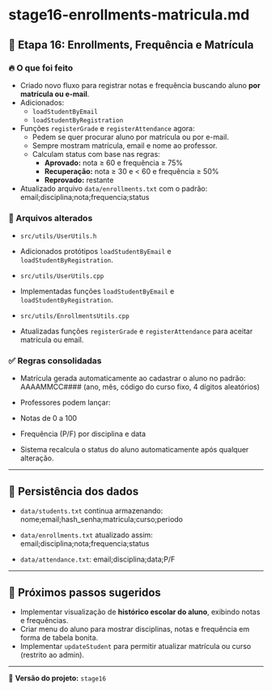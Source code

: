 # stage16-enrollments-matricula.md

## 🚀 Etapa 16: Enrollments, Frequência e Matrícula

### 🔥 O que foi feito

- Criado novo fluxo para registrar notas e frequência buscando aluno **por matrícula ou e-mail**.
- Adicionados:
  - `loadStudentByEmail`
  - `loadStudentByRegistration`
- Funções `registerGrade` e `registerAttendance` agora:
  - Pedem se quer procurar aluno por matrícula ou por e-mail.
  - Sempre mostram matrícula, email e nome ao professor.
  - Calculam status com base nas regras:
    - **Aprovado:** nota ≥ 60 e frequência ≥ 75%
    - **Recuperação:** nota ≥ 30 e < 60 e frequência ≥ 50%
    - **Reprovado:** restante
- Atualizado arquivo `data/enrollments.txt` com o padrão:
email;disciplina;nota;frequencia;status

### 📂 Arquivos alterados
- `src/utils/UserUtils.h`  
- Adicionados protótipos `loadStudentByEmail` e `loadStudentByRegistration`.

- `src/utils/UserUtils.cpp`
- Implementadas funções `loadStudentByEmail` e `loadStudentByRegistration`.

- `src/utils/EnrollmentsUtils.cpp`
- Atualizadas funções `registerGrade` e `registerAttendance` para aceitar matrícula ou email.

### ✅ Regras consolidadas
- Matrícula gerada automaticamente ao cadastrar o aluno no padrão:  
AAAAMMCC#### (ano, mês, código do curso fixo, 4 dígitos aleatórios)

- Professores podem lançar:
- Notas de 0 a 100
- Frequência (P/F) por disciplina e data
- Sistema recalcula o status do aluno automaticamente após qualquer alteração.

---

## 💾 Persistência dos dados
- `data/students.txt` continua armazenando:
nome;email;hash_senha;matricula;curso;periodo

- `data/enrollments.txt` atualizado assim:
email;disciplina;nota;frequencia;status

- `data/attendance.txt`:
email;disciplina;data;P/F


---

## 🎯 Próximos passos sugeridos
- Implementar visualização de **histórico escolar do aluno**, exibindo notas e frequências.
- Criar menu do aluno para mostrar disciplinas, notas e frequência em forma de tabela bonita.
- Implementar `updateStudent` para permitir atualizar matrícula ou curso (restrito ao admin).

---

📌 **Versão do projeto:** `stage16`

